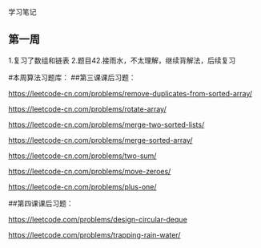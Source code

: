 学习笔记
## 第一周
1.复习了数组和链表
2.题目42.接雨水，不太理解，继续背解法，后续复习


#本周算法习题库：
##第三课课后习题：

https://leetcode-cn.com/problems/remove-duplicates-from-sorted-array/

https://leetcode-cn.com/problems/rotate-array/

https://leetcode-cn.com/problems/merge-two-sorted-lists/

https://leetcode-cn.com/problems/merge-sorted-array/

https://leetcode-cn.com/problems/two-sum/

https://leetcode-cn.com/problems/move-zeroes/

https://leetcode-cn.com/problems/plus-one/

##第四课课后习题：

https://leetcode.com/problems/design-circular-deque

https://leetcode.com/problems/trapping-rain-water/
